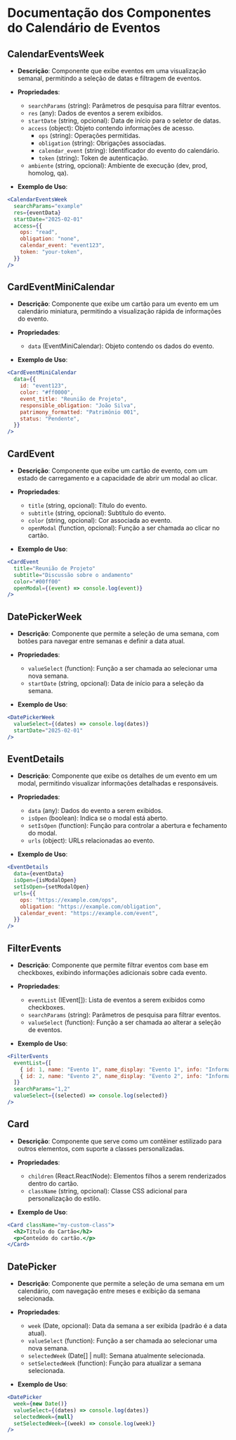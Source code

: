 # Documentação dos Componentes do Calendário de Eventos

## CalendarEventsWeek
- **Descrição**: Componente que exibe eventos em uma visualização semanal, permitindo a seleção de datas e filtragem de eventos.
- **Propriedades**:
  - `searchParams` (string): Parâmetros de pesquisa para filtrar eventos.
  - `res` (any): Dados de eventos a serem exibidos.
  - `startDate` (string, opcional): Data de início para o seletor de datas.
  - `access` (object): Objeto contendo informações de acesso.
    - `ops` (string): Operações permitidas.
    - `obligation` (string): Obrigações associadas.
    - `calendar_event` (string): Identificador do evento do calendário.
    - `token` (string): Token de autenticação.
  - `ambiente` (string, opcional): Ambiente de execução (dev, prod, homolog, qa).

- **Exemplo de Uso**:
```jsx
<CalendarEventsWeek
  searchParams="example"
  res={eventData}
  startDate="2025-02-01"
  access={{
    ops: "read",
    obligation: "none",
    calendar_event: "event123",
    token: "your-token",
  }}
/>
```

## CardEventMiniCalendar
- **Descrição**: Componente que exibe um cartão para um evento em um calendário miniatura, permitindo a visualização rápida de informações do evento.
- **Propriedades**:
  - `data` (EventMiniCalendar): Objeto contendo os dados do evento.

- **Exemplo de Uso**:
```jsx
<CardEventMiniCalendar
  data={{
    id: "event123",
    color: "#ff0000",
    event_title: "Reunião de Projeto",
    responsible_obligation: "João Silva",
    patrimony_formatted: "Patrimônio 001",
    status: "Pendente",
  }}
/>
```

## CardEvent
- **Descrição**: Componente que exibe um cartão de evento, com um estado de carregamento e a capacidade de abrir um modal ao clicar.
- **Propriedades**:
  - `title` (string, opcional): Título do evento.
  - `subtitle` (string, opcional): Subtítulo do evento.
  - `color` (string, opcional): Cor associada ao evento.
  - `openModal` (function, opcional): Função a ser chamada ao clicar no cartão.

- **Exemplo de Uso**:
```jsx
<CardEvent
  title="Reunião de Projeto"
  subtitle="Discussão sobre o andamento"
  color="#00ff00"
  openModal={(event) => console.log(event)}
/>
```

## DatePickerWeek
- **Descrição**: Componente que permite a seleção de uma semana, com botões para navegar entre semanas e definir a data atual.
- **Propriedades**:
  - `valueSelect` (function): Função a ser chamada ao selecionar uma nova semana.
  - `startDate` (string, opcional): Data de início para a seleção da semana.

- **Exemplo de Uso**:
```jsx
<DatePickerWeek
  valueSelect={(dates) => console.log(dates)}
  startDate="2025-02-01"
/>
```

## EventDetails
- **Descrição**: Componente que exibe os detalhes de um evento em um modal, permitindo visualizar informações detalhadas e responsáveis.
- **Propriedades**:
  - `data` (any): Dados do evento a serem exibidos.
  - `isOpen` (boolean): Indica se o modal está aberto.
  - `setIsOpen` (function): Função para controlar a abertura e fechamento do modal.
  - `urls` (object): URLs relacionadas ao evento.

- **Exemplo de Uso**:
```jsx
<EventDetails
  data={eventData}
  isOpen={isModalOpen}
  setIsOpen={setModalOpen}
  urls={{
    ops: "https://example.com/ops",
    obligation: "https://example.com/obligation",
    calendar_event: "https://example.com/event",
  }}
/>
```

## FilterEvents
- **Descrição**: Componente que permite filtrar eventos com base em checkboxes, exibindo informações adicionais sobre cada evento.
- **Propriedades**:
  - `eventList` (IEvent[]): Lista de eventos a serem exibidos como checkboxes.
  - `searchParams` (string): Parâmetros de pesquisa para filtrar eventos.
  - `valueSelect` (function): Função a ser chamada ao alterar a seleção de eventos.

- **Exemplo de Uso**:
```jsx
<FilterEvents
  eventList={[
    { id: 1, name: "Evento 1", name_display: "Evento 1", info: "Informação 1", color: "#ff0000" },
    { id: 2, name: "Evento 2", name_display: "Evento 2", info: "Informação 2", color: "#00ff00" },
  ]}
  searchParams="1,2"
  valueSelect={(selected) => console.log(selected)}
/>
```

## Card
- **Descrição**: Componente que serve como um contêiner estilizado para outros elementos, com suporte a classes personalizadas.
- **Propriedades**:
  - `children` (React.ReactNode): Elementos filhos a serem renderizados dentro do cartão.
  - `className` (string, opcional): Classe CSS adicional para personalização do estilo.

- **Exemplo de Uso**:
```jsx
<Card className="my-custom-class">
  <h2>Título do Cartão</h2>
  <p>Conteúdo do cartão.</p>
</Card>
```

## DatePicker
- **Descrição**: Componente que permite a seleção de uma semana em um calendário, com navegação entre meses e exibição da semana selecionada.
- **Propriedades**:
  - `week` (Date, opcional): Data da semana a ser exibida (padrão é a data atual).
  - `valueSelect` (function): Função a ser chamada ao selecionar uma nova semana.
  - `selectedWeek` (Date[] | null): Semana atualmente selecionada.
  - `setSelectedWeek` (function): Função para atualizar a semana selecionada.

- **Exemplo de Uso**:
```jsx
<DatePicker
  week={new Date()}
  valueSelect={(dates) => console.log(dates)}
  selectedWeek={null}
  setSelectedWeek={(week) => console.log(week)}
/>